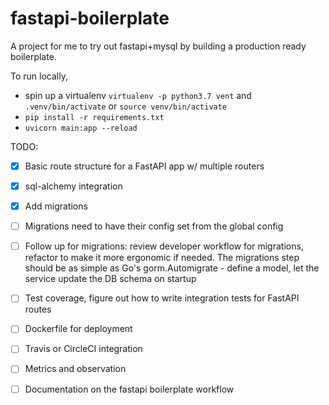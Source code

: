 # fastapi-boilerplate 

A project for me to try out fastapi+mysql by building a production ready boilerplate.

To run locally, 
- spin up a virtualenv `virtualenv -p python3.7 vent` and `.venv/bin/activate` or `source venv/bin/activate`
- `pip install -r requirements.txt`
- `uvicorn main:app --reload`

TODO: 
- [x] Basic route structure for a FastAPI app w/ multiple routers
- [x] sql-alchemy integration
- [x] Add migrations
- [ ] Migrations need to have their config set from the global config
- [ ] Follow up for migrations: review developer workflow for migrations, refactor to make it more ergonomic if needed. 
      The migrations step should be as simple as Go's gorm.Automigrate - define a model, 
      let the service update the DB schema on startup
- [ ] Test coverage, figure out how to write integration tests for FastAPI routes
- [ ] Dockerfile for deployment
- [ ] Travis or CircleCI integration
- [ ] Metrics and observation
- [ ] Documentation on the fastapi boilerplate workflow

 